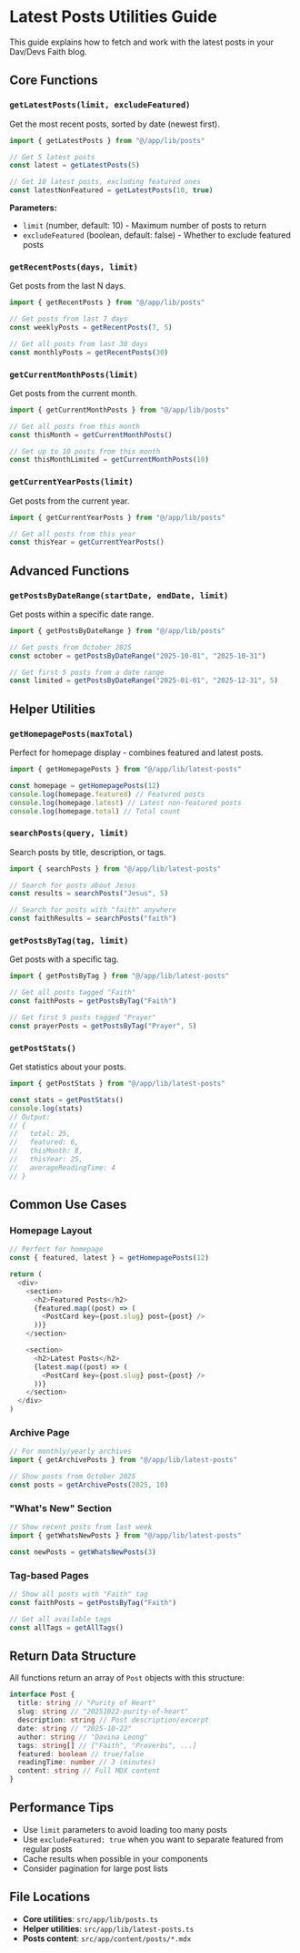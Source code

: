 # Latest Posts Utilities Guide

This guide explains how to fetch and work with the latest posts in your Dav/Devs Faith blog.

## Core Functions

### `getLatestPosts(limit, excludeFeatured)`

Get the most recent posts, sorted by date (newest first).

```typescript
import { getLatestPosts } from "@/app/lib/posts"

// Get 5 latest posts
const latest = getLatestPosts(5)

// Get 10 latest posts, excluding featured ones
const latestNonFeatured = getLatestPosts(10, true)
```

**Parameters:**

- `limit` (number, default: 10) - Maximum number of posts to return
- `excludeFeatured` (boolean, default: false) - Whether to exclude featured posts

### `getRecentPosts(days, limit)`

Get posts from the last N days.

```typescript
import { getRecentPosts } from "@/app/lib/posts"

// Get posts from last 7 days
const weeklyPosts = getRecentPosts(7, 5)

// Get all posts from last 30 days
const monthlyPosts = getRecentPosts(30)
```

### `getCurrentMonthPosts(limit)`

Get posts from the current month.

```typescript
import { getCurrentMonthPosts } from "@/app/lib/posts"

// Get all posts from this month
const thisMonth = getCurrentMonthPosts()

// Get up to 10 posts from this month
const thisMonthLimited = getCurrentMonthPosts(10)
```

### `getCurrentYearPosts(limit)`

Get posts from the current year.

```typescript
import { getCurrentYearPosts } from "@/app/lib/posts"

// Get all posts from this year
const thisYear = getCurrentYearPosts()
```

## Advanced Functions

### `getPostsByDateRange(startDate, endDate, limit)`

Get posts within a specific date range.

```typescript
import { getPostsByDateRange } from "@/app/lib/posts"

// Get posts from October 2025
const october = getPostsByDateRange("2025-10-01", "2025-10-31")

// Get first 5 posts from a date range
const limited = getPostsByDateRange("2025-01-01", "2025-12-31", 5)
```

## Helper Utilities

### `getHomepagePosts(maxTotal)`

Perfect for homepage display - combines featured and latest posts.

```typescript
import { getHomepagePosts } from "@/app/lib/latest-posts"

const homepage = getHomepagePosts(12)
console.log(homepage.featured) // Featured posts
console.log(homepage.latest) // Latest non-featured posts
console.log(homepage.total) // Total count
```

### `searchPosts(query, limit)`

Search posts by title, description, or tags.

```typescript
import { searchPosts } from "@/app/lib/latest-posts"

// Search for posts about Jesus
const results = searchPosts("Jesus", 5)

// Search for posts with "faith" anywhere
const faithResults = searchPosts("faith")
```

### `getPostsByTag(tag, limit)`

Get posts with a specific tag.

```typescript
import { getPostsByTag } from "@/app/lib/latest-posts"

// Get all posts tagged "Faith"
const faithPosts = getPostsByTag("Faith")

// Get first 5 posts tagged "Prayer"
const prayerPosts = getPostsByTag("Prayer", 5)
```

### `getPostStats()`

Get statistics about your posts.

```typescript
import { getPostStats } from "@/app/lib/latest-posts"

const stats = getPostStats()
console.log(stats)
// Output:
// {
//   total: 25,
//   featured: 6,
//   thisMonth: 8,
//   thisYear: 25,
//   averageReadingTime: 4
// }
```

## Common Use Cases

### Homepage Layout

```typescript
// Perfect for homepage
const { featured, latest } = getHomepagePosts(12)

return (
  <div>
    <section>
      <h2>Featured Posts</h2>
      {featured.map((post) => (
        <PostCard key={post.slug} post={post} />
      ))}
    </section>

    <section>
      <h2>Latest Posts</h2>
      {latest.map((post) => (
        <PostCard key={post.slug} post={post} />
      ))}
    </section>
  </div>
)
```

### Archive Page

```typescript
// For monthly/yearly archives
import { getArchivePosts } from "@/app/lib/latest-posts"

// Show posts from October 2025
const posts = getArchivePosts(2025, 10)
```

### "What's New" Section

```typescript
// Show recent posts from last week
import { getWhatsNewPosts } from "@/app/lib/latest-posts"

const newPosts = getWhatsNewPosts(3)
```

### Tag-based Pages

```typescript
// Show all posts with "Faith" tag
const faithPosts = getPostsByTag("Faith")

// Get all available tags
const allTags = getAllTags()
```

## Return Data Structure

All functions return an array of `Post` objects with this structure:

```typescript
interface Post {
  title: string // "Purity of Heart"
  slug: string // "20251022-purity-of-heart"
  description: string // Post description/excerpt
  date: string // "2025-10-22"
  author: string // "Davina Leong"
  tags: string[] // ["Faith", "Proverbs", ...]
  featured: boolean // true/false
  readingTime: number // 3 (minutes)
  content: string // Full MDX content
}
```

## Performance Tips

- Use `limit` parameters to avoid loading too many posts
- Use `excludeFeatured: true` when you want to separate featured from regular posts
- Cache results when possible in your components
- Consider pagination for large post lists

## File Locations

- **Core utilities**: `src/app/lib/posts.ts`
- **Helper utilities**: `src/app/lib/latest-posts.ts`
- **Posts content**: `src/app/content/posts/*.mdx`
